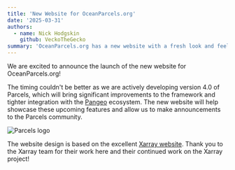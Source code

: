 ```yaml
---
title: 'New Website for OceanParcels.org'
date: '2025-03-31'
authors:
  - name: Nick Hodgskin
    github: VeckoTheGecko
summary: 'OceanParcels.org has a new website with a fresh look and feel!'
---
```


We are excited to announce the launch of the new website for OceanParcels.org!

The timing couldn't be better as we are actively developing version 4.0 of Parcels, which will bring significant improvements to the framework and tighter integration with the [Pangeo](https://pangeo.io/) ecosystem. The new website will help showcase these upcoming features and allow us to make announcements to the Parcels community.

![Parcels logo](/posts/new-website/logo-horo.svg)

The website design is based on the excellent [Xarray website](https://xarray.dev). Thank you to the Xarray team for their work here and their continued work on the Xarray project!
